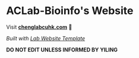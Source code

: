 
# ACLab-Bioinfo's Website

Visit **[chenglabcuhk.com](https://chenglabcuhk.com)** 🚀

_Built with [Lab Website Template](https://greene-lab.gitbook.io/lab-website-template-docs)_

**DO NOT EDIT UNLESS INFORMED BY YILING**
